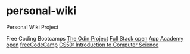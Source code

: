 # personal-wiki
Personal Wiki Project

Free Coding Bootcamps
[The Odin Project](https://www.theodinproject.com/)
[Full Stack open](https://fullstackopen.com/en/)
[App Academy open](https://www.appacademy.io/course/app-academy-open)
[freeCodeCamp](https://www.freecodecamp.org/)
[CS50: Introduction to Computer Science](https://pll.harvard.edu/course/cs50-introduction-computer-science?delta=0)
